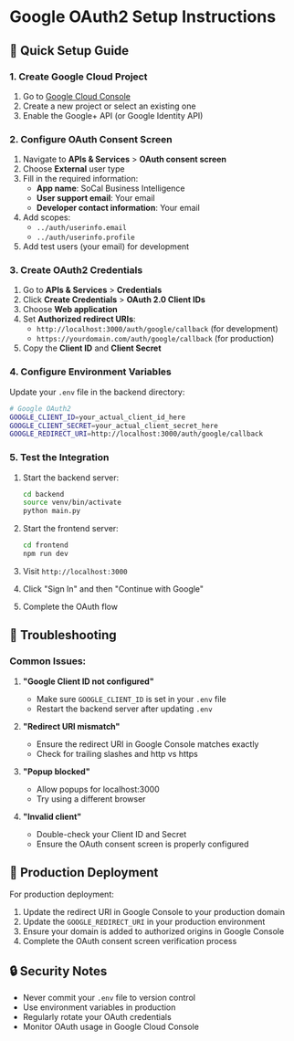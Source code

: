 # Google OAuth2 Setup Instructions

## 🚀 Quick Setup Guide

### 1. Create Google Cloud Project

1. Go to [Google Cloud Console](https://console.cloud.google.com/)
2. Create a new project or select an existing one
3. Enable the Google+ API (or Google Identity API)

### 2. Configure OAuth Consent Screen

1. Navigate to **APIs & Services** > **OAuth consent screen**
2. Choose **External** user type
3. Fill in the required information:
   - **App name**: SoCal Business Intelligence
   - **User support email**: Your email
   - **Developer contact information**: Your email
4. Add scopes:
   - `../auth/userinfo.email`
   - `../auth/userinfo.profile`
5. Add test users (your email) for development

### 3. Create OAuth2 Credentials

1. Go to **APIs & Services** > **Credentials**
2. Click **Create Credentials** > **OAuth 2.0 Client IDs**
3. Choose **Web application**
4. Set **Authorized redirect URIs**:
   - `http://localhost:3000/auth/google/callback` (for development)
   - `https://yourdomain.com/auth/google/callback` (for production)
5. Copy the **Client ID** and **Client Secret**

### 4. Configure Environment Variables

Update your `.env` file in the backend directory:

```bash
# Google OAuth2
GOOGLE_CLIENT_ID=your_actual_client_id_here
GOOGLE_CLIENT_SECRET=your_actual_client_secret_here
GOOGLE_REDIRECT_URI=http://localhost:3000/auth/google/callback
```

### 5. Test the Integration

1. Start the backend server:
   ```bash
   cd backend
   source venv/bin/activate
   python main.py
   ```

2. Start the frontend server:
   ```bash
   cd frontend
   npm run dev
   ```

3. Visit `http://localhost:3000`
4. Click "Sign In" and then "Continue with Google"
5. Complete the OAuth flow

## 🔧 Troubleshooting

### Common Issues:

1. **"Google Client ID not configured"**
   - Make sure `GOOGLE_CLIENT_ID` is set in your `.env` file
   - Restart the backend server after updating `.env`

2. **"Redirect URI mismatch"**
   - Ensure the redirect URI in Google Console matches exactly
   - Check for trailing slashes and http vs https

3. **"Popup blocked"**
   - Allow popups for localhost:3000
   - Try using a different browser

4. **"Invalid client"**
   - Double-check your Client ID and Secret
   - Ensure the OAuth consent screen is properly configured

## 📝 Production Deployment

For production deployment:

1. Update the redirect URI in Google Console to your production domain
2. Update the `GOOGLE_REDIRECT_URI` in your production environment
3. Ensure your domain is added to authorized origins in Google Console
4. Complete the OAuth consent screen verification process

## 🔒 Security Notes

- Never commit your `.env` file to version control
- Use environment variables in production
- Regularly rotate your OAuth credentials
- Monitor OAuth usage in Google Cloud Console
